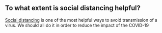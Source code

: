 ## To what extent is social distancing helpful?

[Social distancing](https://www.canada.ca/en/public-health/services/publications/diseases-conditions/social-distancing.html) is one of the most helpful ways to avoid transmission of a virus. We should all do it in order to reduce the impact of the COVID-19
